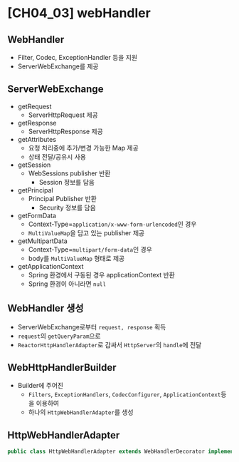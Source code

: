 # [CH04_03] webHandler

## WebHandler
- Filter, Codec, ExceptionHandler 등을 지원
- ServerWebExchange를 제공

## ServerWebExchange
- getRequest
  - ServerHttpRequest 제공
- getResponse
  - ServerHttpResponse 제공
- getAttributes
  - 요청 처리중에 추가/변경 가능한 Map 제공
  - 상태 전달/공유시 사용
- getSession
  - WebSessions publisher 반환
    - Session 정보를 담음
- getPrincipal
  - Principal Publisher 반환
    - Security 정보를 담음
- getFormData
  - Context-Type=`application/x-www-form-urlencoded`인 경우
  - `MultiValueMap`을 담고 있는 publisher 제공
- getMultipartData
  - Context-Type=`multipart/form-data`인 경우
  - body를 `MultiValueMap` 형태로 제공
- getApplicationContext
  - Spring 환경에서 구동된 경우 applicationContext 반환
  - Spring 환경이 아니라면 `null`

## WebHandler 생성
- ServerWebExchange로부터 `request, response` 획득
- `request`의 `getQueryParam`으로
- `ReactorHttpHandlerAdapter`로 감싸서 `HttpServer`의 `handle`에 전달

## WebHttpHandlerBuilder
- Builder에 주어진
  - `Filters`, `ExceptionHandlers`, `CodecConfigurer`, `ApplicationContext`등을 이용하여
  - 하나의 `HttpWebHandlerAdapter`를 생성

## HttpWebHandlerAdapter
```java
public class HttpWebHandlerAdapter extends WebHandlerDecorator implements HttpHandler
```
